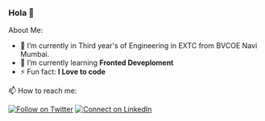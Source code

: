 ### Hola 👋

About Me:

- 🏫 I’m currently in Third year's of Engineering in EXTC from BVCOE Navi Mumbai.
- 🌱 I’m currently learning **Fronted Deveploment**
- ⚡ Fun fact: **I Love to code**

📫 How to reach me:

[![Follow on Twitter](https://img.shields.io/badge/--twitter?label=Twitter&logo=Twitter&style=social)](https://twitter.com/Zuber763) [![Connect on LinkedIn](https://img.shields.io/badge/--linkedin?label=LinkedIn&logo=LinkedIn&style=social)](https://www.linkedin.com/in/zuber-u-a37673183)


<!--
**Zuber8040/Zuber8040** is a ✨ _special_ ✨ repository because its `README.md` (this file) appears on your GitHub profile.

Here are some ideas to get you started:

- 🔭 I’m currently working on ...
- 🌱 I’m currently learning fro
- 👯 I’m looking to collaborate on ...
- 🤔 I’m looking for help with ...
- 💬 Ask me about ...
- 📫 How to reach me: ...
- 😄 Pronouns: ...
- ⚡ Fun fact: ...
-->
